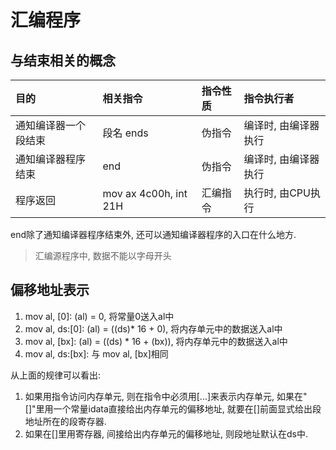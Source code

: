 # 汇编程序

## 与结束相关的概念

|目的|相关指令|指令性质|指令执行者|
|:---|:---|:---|:---|
|通知编译器一个段结束|段名 ends|伪指令|编译时, 由编译器执行|
|通知编译器程序结束|end|伪指令|编译时, 由编译器执行|
|程序返回|mov ax 4c00h, int 21H|汇编指令|执行时, 由CPU执行|
end除了通知编译器程序结束外,  还可以通知编译器程序的入口在什么地方.

> 汇编源程序中, 数据不能以字母开头

## 偏移地址表示

1. mov al, [0]: (al) = 0, 将常量0送入al中
2. mov al, ds:[0]: (al) = ((ds)* 16 + 0), 将内存单元中的数据送入al中
3. mov al, [bx]: (al) = ((ds) * 16 + (bx)), 将内存单元中的数据送入al中
4. mov al, ds:[bx]: 与 mov al, [bx]相同
   
从上面的规律可以看出: 
1. 如果用指令访问内存单元, 则在指令中必须用[...]来表示内存单元, 如果在"[]"里用一个常量idata直接给出内存单元的偏移地址, 就要在[]前面显式给出段地址所在的段寄存器.
2. 如果在[]里用寄存器, 间接给出内存单元的偏移地址, 则段地址默认在ds中.
